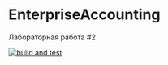 # EnterpriseAccounting

Лабораторная работа #2

[![build and test](https://github.com/elv1se/EnterpriseAccounting/actions/workflows/dotnet-desktop.yml/badge.svg)](https://github.com/elv1se/EnterpriseAccounting/actions/workflows/dotnet-desktop.yml)

